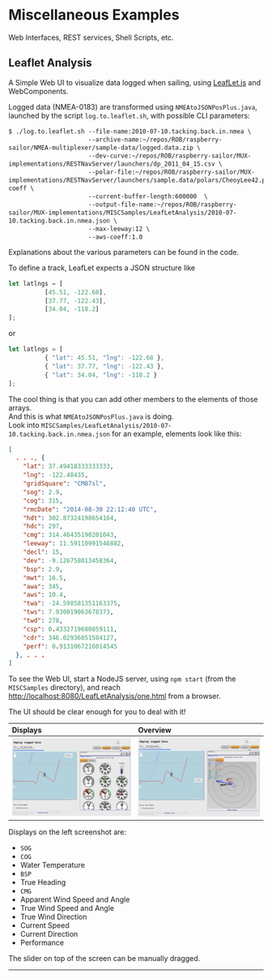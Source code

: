# Miscellaneous Examples
Web Interfaces, REST services, Shell Scripts, etc.

## Leaflet Analysis
A Simple Web UI to visualize data logged when sailing, using [LeafLet.js](http://leafletjs.com/) and WebComponents.

Logged data (NMEA-0183) are transformed using `NMEAtoJSONPosPlus.java`, launched by the script 
`log.to.leaflet.sh`, with possible CLI parameters:
```
$ ./log.to.leaflet.sh --file-name:2010-07-10.tacking.back.in.nmea \
                      --archive-name:~/repos/ROB/raspberry-sailor/NMEA-multiplexer/sample-data/logged.data.zip \
                      --dev-curve:~/repos/ROB/raspberry-sailor/MUX-implementations/RESTNavServer/launchers/dp_2011_04_15.csv \
                      --polar-file:~/repos/ROB/raspberry-sailor/MUX-implementations/RESTNavServer/launchers/sample.data/polars/CheoyLee42.polar-coeff \
                      --current-buffer-length:600000  \
                      --output-file-name:~/repos/ROB/raspberry-sailor/MUX-implementations/MISCSamples/LeafLetAnalysis/2010-07-10.tacking.back.in.nmea.json \ 
                      --max-leeway:12 \
                      --aws-coeff:1.0
```
Explanations about the various parameters can be found in the code.

To define a track, LeafLet expects a JSON structure like
```javascript
let latlngs = [
          [45.51, -122.68],
          [37.77, -122.43],
          [34.04, -118.2]
];
```
or
```javascript
let latlngs = [
          { "lat": 45.51, "lng": -122.68 },
          { "lat": 37.77, "lng": -122.43 },
          { "lat": 34.04, "lng": -118.2 }
];
```

The cool thing is that you can add other members to the elements of those arrays.  
And this is what `NMEAtoJSONPosPlus.java` is doing.  
Look into `MISCSamples/LeafLetAnalysis/2010-07-10.tacking.back.in.nmea.json` for an example, elements look like this:
```json
[
  . . ., {
    "lat": 37.49418333333333,
    "lng": -122.48435,
    "gridSquare": "CM87sl",
    "sog": 2.9,
    "cog": 315,
    "rmcDate": "2014-08-30 22:12:40 UTC",
    "hdt": 302.87324198654164,
    "hdc": 297,
    "cmg": 314.46435190201043,
    "leeway": 11.59110991546882,
    "decl": 15,
    "dev": -9.126758013458364,
    "bsp": 2.9,
    "mwt": 16.5,
    "awa": 345,
    "aws": 10.4,
    "twa": -24.598581351163375,
    "tws": 7.930019063678373,
    "twd": 278,
    "csp": 0.4332719680859111,
    "cdr": 346.02936851584127,
    "perf": 0.9131067216014545
  }, . . .
]
```

To see the Web UI, start a NodeJS server, using `npm start` (from the `MISCSamples` directory),
and reach <http://localhost:8080/LeafLetAnalysis/one.html> from a browser.

The UI should be clear enough for you to deal with it!

| Displays                           | Overview                           |
|:-----------------------------------|:-----------------------------------|
| ![One](./docimages/leafLet.01.png) | ![Two](./docimages/leafLet.02.png) |

Displays on the left screenshot are:
- `SOG`
- `COG`
- Water Temperature
- `BSP`
- True Heading
- `CMG`
- Apparent Wind Speed and Angle
- True Wind Speed and Angle
- True Wind Direction
- Current Speed
- Current Direction
- Performance

The slider on top of the screen can be manually dragged.

---
